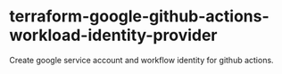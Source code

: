 # terraform-google-github-actions-workload-identity-provider

Create google service account and workflow identity for github actions.
